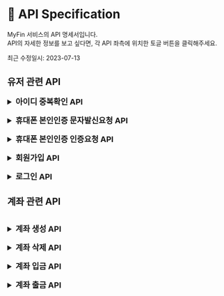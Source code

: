 # 📖 API Specification

MyFin 서비스의 API 명세서입니다.  
API의 자세한 정보를 보고 싶다면, 각 API 좌측에 위치한 토글 버튼을 클릭해주세요.

최근 수정일시: 2023-07-13

<!--
<br>
<details>
<summary style="font-size: large; font-weight: bold">Name API</summary>

### 검토한 정보
```

```

### 상세 검토
- 저장이 필요한 정보
    -
- 요청/응답 구조
    - 요청
    ```json
    ```
    - 응답
    ```json
    ```
</details>
-->

## 유저 관련 API
<!-- 아이디 중복확인 API -->
<details>
<summary style="font-size: large; font-weight: bold">아이디 중복확인 API</summary>

### 검토한 정보
```
- GET /sign-up/check-id?key={userId}
- 파라미터: 아이디
- 정책
  - 실패 응답 정책
    - 파라미터(key)가 없을 경우 -> 400 BadRequest
- 성공 응답: 사용가능여부(if true, 사용가능) -> 200 OK
```

### 상세 검토
- 저장이 필요한 정보
  - 없음
- 요청/응답 구조
  - 요청
  ```
  GET /api/v1/sign-up/check-id?key={userId}
  "userId": "testerid"
    ```
  - 응답
  ```json
  {
    "result": true
  }
    ```
</details>

<!-- 휴대폰 본인인증 문자 요청 API -->
<br>
<details>
<summary style="font-size: large; font-weight: bold">휴대폰 본인인증 문자발신요청 API</summary>

### 검토한 정보
```
- POST /api/v1/sign-up/verify/request
- 파라미터: 휴대폰번호
- 정책
  - 실패 응답 정책
    - 휴대폰번호가 없거나 비어있는 경우 -> 400 BadRequest
    - 휴대폰번호가 올바른 형식이 아닌 경우 -> 400 BadRequest
- 성공 응답: 요청시간 -> 200 OK
```

### 상세 검토
- 저장이 필요한 정보
  - 캐시 저장소 -> <휴대폰번호, 인증코드>
- 요청/응답 구조
    - 요청
    ```json
  {
      "phoneNum": "01012341234"
  }
    ```
    - 응답
    ```json
  {
      "requestedAt": "2023-07-01T12:12:00.123132"
  }
    ```
</details>

<!-- 휴대폰 본인인증 인증요청 API -->
<br>
<details>
<summary style="font-size: large; font-weight: bold">휴대폰 본인인증 인증요청 API</summary>

### 검토한 정보
```
- POST /api/v1/sign-up/verify
- 파라미터: 휴대폰번호, 인증코드
- 정책
  - 실패 응답 정책
    - 파라미터(휴대폰번호, 인증코드) 둘 중에 하나라도 없는 경우 -> 400 BadRequest
- 성공 응답: 인증결과<인증결과여부, 메시지> -> 200 OK
```

### 상세 검토
- 저장이 필요한 정보
  - 캐시저장소 => 휴대폰번호에 대한 인증코드 삭제
- 요청/응답 구조
    - 요청
    ```json
    {
      "phoneNum": "01012341234",
      "code": "123456"
    }
    ```
    - 응답
    ```json
    // 성공 시
    {
      "result": true,
      "message": "인증되었습니다." 
    }
    // 코드 불일치 실패 시
    {
      "result": false,
      "message": "인증번호가 일치하지 않습니다."
    }
    // 코드의 유효시간이 만료되어 실패 시
    {
      "result": false,
      "message": "인증 기간이 만료되었습니다."
    }
    ```
</details>

<br>
<!-- 회원가입 API -->
<details>
<summary style="font-size: large; font-weight: bold">회원가입 API</summary>

### 검토한 정보
```
- POST /api/v1/sign-up
- 파라미터: 아이디, 패스워드, 성명, 생년월일(yyyy-MM-dd), 성별, 도로명주소, 상세주소, 휴대폰번호, 이메일주소
- 정책
  - 실패 응답 정책
    - 아이디가 이미 존재하는 경우 -> 400 BadRequest
    - 패스워드가 올바른 형식이 아닌 경우 (영문자+숫자+특수문자 조합 8자리 이상) -> 400 BadRequest
    - 생년월일이 올바른 형식이 아닌 경우 -> 400 BadRequest
    - 생년월일의 일자가 올바른 일자가 아닌 경우 -> 400 BadRequest
    - 생년월일이 서버 현재 일자보다 이후인 경우 -> 400 BadRequest
    - 휴대폰번호가 올바른 형식이 아닌 경우 (010-xxxx-xxxx) -> 400 BadRequest
    - 휴대폰번호가 이미 존재하는 경우 -> 400 BadRequest
    - 이메일주소가 올바른 형식이 아닌 경우 (...@xxx.xx) -> 400 BadRequest
- 성공 응답: 유저정보(아이디, 성명, 생성일시) -> 201 Created
```

### 상세 검토
- 저장이 필요한 정보
  - USER 엔티티 (아이디, 패스워드, 성명, 생년월일, 성별, 도로명주소, 상세주소, 휴대폰번호, 이메일주소)
  - USER.생성일시 -> 서버 현재시간
  - USER.휴대폰번호 -> encrypt
- 요청/응답 구조
  - 요청
  ```json
  {
    "userId": "testerid",
    "password": "test1234!",
    "userName": "tester",
    "birthDate": "1997-01-01",
    "sex": false, // false: male, true: female
    "address1": "서울특별시 강남구 도산대로 18길",
    "address2": "10001호",
    "phoneNum": "01012341234",
    "email": "test@gmail.com"
  }
    ```
  - 응답
  ```json
  {
    "userId": "testerid",
    "userName": "tester",
    "createdAt": "2023-07-01T12:21:12.1232132"
  }
    ```
</details>

<!-- 로그인 API -->
<br>
<details>
<summary style="font-size: large; font-weight: bold">로그인 API</summary>

### 검토한 정보
```
- POST /api/v1/login
- 파라미터: 아이디, 패스워드
- 정책
  - 실패 응답 정책
    - 파라미터(아이디, 패스워드) 둘 중에 하나라도 없는 경우 -> 400 BadRequest
    - 아이디가 존재하지 않는 경우 -> 404 NotFound
    - 패스워드가 일치하지 않는 경우 -> 401 Unauthorized
    - 이미 탈퇴한 유저인 경우 -> 404 NotFound
- 성공 응답: 토큰정보(액세스토큰, 리프레시토큰) -> 200 OK
```

### 상세 검토
- 저장이 필요한 정보
  - USER.마지막 로그인 일시 => 서버 현재시간
- 요청/응답 구조
    - 요청
    ```json
    {
      "userId": "testerid",
      "password": "test12341"
    }
    ```
    - 응답
    ```json
    {
      "accessToken": "Bearer token",
      "refreshToken": "Bearer token",
      "lastLoggedInAt": "2023-07-01T12:12:00.123123"
    }
    ```
</details>

## 계좌 관련 API

<!-- 계좌 생성 API -->
<br>
<details>
<summary style="font-size: large; font-weight: bold">계좌 생성 API</summary>

### 검토한 정보
```
- POST /api/v1/accounts
- 파라미터: 액세스 토큰, 계좌 비밀번호, 초기 예치금 
- 정책
  - 실패 응답 정책
    - 액세스토큰이 없거나 유효하지 않은 경우 -> 401 Unauthorized
    - 탈퇴된 유저인 경우 -> 401 Unauthorized
    - 파라미터(계좌 비밀번호)가 없는 경우 -> 400 BadRequest
    - 계좌 비밀번호가 4자리의 숫자가 아닌 경우 -> 400 BadRequest
    - 계좌 비밀번호가 중복된 수가 나열되어 있는 경우 -> 400 BadRequest
    - 해당 유저가 이미 계좌를 보유하고 있는 경우 -> 400 BadRequest
- 성공 응답: 유저정보(성명, 휴대폰번호, 이메일, 생성일시), 계좌정보(계좌번호, 잔액, 생성일시)
```

### 상세 검토
- 저장이 필요한 정보
  - 계좌번호 생성 (14자리 랜덤 수)
  - 계좌비밀번호 암호화
  - ACCOUNT 엔티티 (계좌번호, 계좌비밀번호, 잔액, 생성일시, 최근수정일시)
- 요청/응답 구조
  - 요청
    ```json
    // HEADER
    {
      "Authorization": "Bearer access_token"
    }
    // BODY
    {
      "accountPassword": "1234",
      "initialBalance": 10000
    }
    ```
  - 응답
    ```json
    {
      "user": {
        "name": "테스터",
        "phoneNum": "01012341234",
        "email": "tester@test.com",
        "createdAt": "2023-07-01T12:12:00.123123"
      },
      "account": {
        "number": "12345678901234",
        "balance": 10000,
        "createdAt": "2023-07-01T12:12:00.123123"
      }
    }
    ```
</details>

<!-- 계좌 삭제 API -->
<br>
<details>
<summary style="font-size: large; font-weight: bold">계좌 삭제 API</summary>

### 검토한 정보
```
- DELETE /api/v1/accounts
- 파라미터: 액세스토큰, 계좌번호, 계좌비밀번호
- 정책
  - 실패 응답 정책
    - 액세스토큰이 없거나 유효하지 않은 경우 -> 401 Unauthorized
    - 이미 탈퇴된 유저인 경우 -> 401 Unauthorized
    - 파라미터(계좌번호, 계좌비밀번호)가 없는 경우 -> 400 BadRequest
    - 해당 유저의 계좌의 계좌번호와 요청 계좌번호가 일치하지 않는 경우 -> 403 Forbidden
    - 해당 유저의 계좌의 계좌비밀번호와 요청 계좌비밀번호가 일치하지 않는 경우 -> 403 Forbidden
    - 해당 유저의 계좌의 잔액이 0원이 초과할 경우 -> 400 BadRequest
    - 이미 삭제된 계좌인 경우 -> 404 NotFound
- 성공 응답: 계좌정보(계좌번호, 생성일시, 삭제일시) 
```

### 상세 검토
- 저장이 필요한 정보
  - ACCOUNT.삭제일시 -> 서버 현재시간
- 요청/응답 구조
  - 요청
    ```json
    // HEADER
    {
      "Authorization": "Bearer access_token"
    }
    // BODY
    {
      "accountNumber": "12345678901234",
      "accountPassword": "1234"
    }
    ```
  - 응답
    ```json
    {
      "accountNumber": "12345678901234",
      "createdAt": "2023-07-01T12:12:00.123123",
      "deletedAt": "2023-07-01T12:12:00.123123"
    }
    ```
</details>

<!-- 계좌 입금 API -->
<br>
<details>
<summary style="font-size: large; font-weight: bold">계좌 입금 API</summary>

### 검토한 정보
```
- POST /api/v1/deposit
- 파라미터: 액세스토큰, 계좌번호, 입금액
- 정책
  - 실패 응답 정책
    - 액세스토큰이 없거나 유효하지 않은 경우 -> 401 Unauthorized
    - 이미 탈퇴된 유저인 경우 -> 401 Unauthorized
    - 파라미터(계좌번호, 입금액)을 입력하지 않은 경우 -> 400 BadRequest
    - 입금액이 0원 이하인 경우 -> 400 BadRequest
    - 해당 유저가 계좌를 보유하고 있지 않은 경우 -> 404 NotFound
    - 해당 유저의 계좌의 계좌번호와 요청 계좌번호가 일치하지 않는 경우 -> 403 Forbidden
- 성공 응답: 계좌정보(계좌번호, 잔액, 생성일시, 수정일시), 거래정보(거래번호, 거래금액, 거래타입, 거래일시)
```

### 상세 검토
- 저장이 필요한 정보
  - 거래번호 생성 -> 영어+숫자 조합 랜덤 20자리
  - TRANSACTION 엔티티 (거래번호, 거래금액, 거래타입(DEPOSIT), 수취자 계좌번호(요청자), 거래일시)
  - ACCOUNT.잔액 -> + 입금액
- 요청/응답 구조
  - 요청
    ```json
    // HEADER
    {
      "Authorization": "Bearer access_token"
    }
    // BODY
    {
      "accountNumber": "12345678901234",
      "amount": 10000
    }
    ```
  - 응답
    ```json
    {
      "account": {
        "number": "12345678901234",
        "balance": 10000,
        "createdAt": "2023-07-01T12:12:00.123123",
        "updatedAt": "2023-07-01T12:12:00.123123"
      },
      "transaction": {
        "number": "ABCDEFGHIJ1234567890",
        "amount": 10000,
        "type": "DEPOSIT",
        "tradedAt": "2023-07-01T12:12:00.123123"
      }
    }
    ```
</details>

<!-- 계좌 출금 API -->
<br>
<details>
<summary style="font-size: large; font-weight: bold">계좌 출금 API</summary>

### 검토한 정보
```
- POST /api/v1/withdrawal
- 파라미터: 액세스토큰, 계좌번호, 계좌비밀번호, 출금액
- 정책
  - 실패 응답 정책
    - 액세스토큰이 없거나 유효하지 않은 경우 -> 401 Unauthorized
    - 이미 탈퇴된 유저인 경우 -> 401 Unauthorized
    - 파라미터(계좌번호, 계좌비밀번호, 출금액)을 입력하지 않은 경우 -> 400 BadRequest
    - 출금액이 0원 이하인 경우 -> 400 BadRequest
    - 해당 유저가 계좌를 보유하고 있지 않은 경우 -> 404 NotFound
    - 해당 유저의 계좌의 계좌번호와 요청 계좌번호가 일치하지 않는 경우 -> 403 Forbidden
    - 해당 유저의 계좌의 계좌비밀번호와 요청 계좌비밀번호가 일치하지 않는 경우 -> 403 Forbidden
- 성공 응답: 계좌정보(계좌번호, 잔액, 생성일시, 수정일시), 거래정보(거래번호, 거래금액, 거래타입, 거래일시)
```

### 상세 검토
- 저장이 필요한 정보
  - 거래번호 생성 -> 영어+숫자 조합 랜덤 20자리
  - TRANSACTION 엔티티 (거래번호, 거래금액, 거래타입(WITHDRAWAL), 수취자 계좌번호(요청자), 거래일시)
  - ACCOUNT.잔액 -> - 출금액
- 요청/응답 구조
  - 요청
    ```json
    // HEADER
    {
      "Authorization": "Bearer access_token"
    }
    // BODY
    {
      "accountNumber": "12345678901234",
      "accountPassword": "1234",
      "amount": 10000
    }
    ```
  - 응답
    ```json
    {
      "account": {
        "number": "12345678901234",
        "balance": 0,
        "createdAt": "2023-07-01T12:12:00.123123",
        "updatedAt": "2023-07-01T12:12:00.123123"
      },
      "transaction": {
        "number": "ABCDEFGHIJ1234567890",
        "amount": 10000,
        "type": "WITHDRAWAL",
        "tradedAt": "2023-07-01T12:12:00.123123"
      }
    }
    ```
</details>
